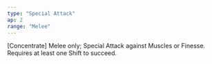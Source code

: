 ```yaml
---
type: "Special Attack"
ap: 2
range: "Melee"
---
```


[Concentrate] Melee only; Special Attack against Muscles or Finesse. Requires at least one Shift to succeed. 